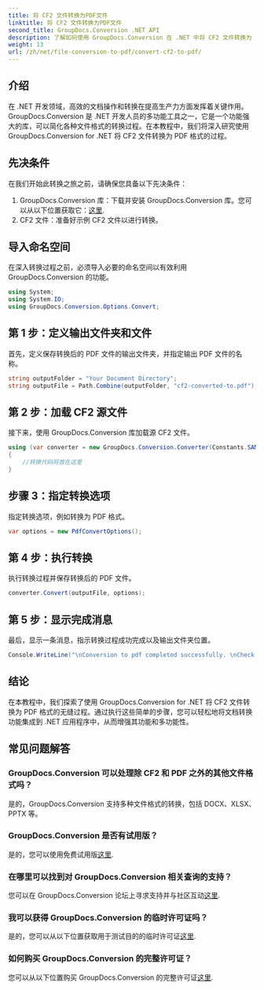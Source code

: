 ```yaml
---
title: 将 CF2 文件转换为PDF文件
linktitle: 将 CF2 文件转换为PDF文件
second_title: GroupDocs.Conversion .NET API
description: 了解如何使用 GroupDocs.Conversion 在 .NET 中将 CF2 文件转换为 PDF。轻松简化您的文档管理任务。
weight: 13
url: /zh/net/file-conversion-to-pdf/convert-cf2-to-pdf/
---
```

## 介绍
在 .NET 开发领域，高效的文档操作和转换在提高生产力方面发挥着关键作用。 GroupDocs.Conversion 是 .NET 开发人员的多功能工具之一，它是一个功能强大的库，可以简化各种文件格式的转换过程。在本教程中，我们将深入研究使用 GroupDocs.Conversion for .NET 将 CF2 文件转换为 PDF 格式的过程。
## 先决条件
在我们开始此转换之旅之前，请确保您具备以下先决条件：
1.  GroupDocs.Conversion 库：下载并安装 GroupDocs.Conversion 库。您可以从以下位置获取它：[这里](https://releases.groupdocs.com/conversion/net/).
2. CF2 文件：准备好示例 CF2 文件以进行转换。

## 导入命名空间
在深入转换过程之前，必须导入必要的命名空间以有效利用 GroupDocs.Conversion 的功能。
```csharp
using System;
using System.IO;
using GroupDocs.Conversion.Options.Convert;
```
## 第 1 步：定义输出文件夹和文件
首先，定义保存转换后的 PDF 文件的输出文件夹，并指定输出 PDF 文件的名称。
```csharp
string outputFolder = "Your Document Directory";
string outputFile = Path.Combine(outputFolder, "cf2-converted-to.pdf");
```
## 第 2 步：加载 CF2 源文件
接下来，使用 GroupDocs.Conversion 库加载源 CF2 文件。
```csharp
using (var converter = new GroupDocs.Conversion.Converter(Constants.SAMPLE_CF2))
{
    //转换代码将放在这里
}
```
## 步骤 3：指定转换选项
指定转换选项，例如转换为 PDF 格式。
```csharp
var options = new PdfConvertOptions();
```
## 第 4 步：执行转换
执行转换过程并保存转换后的 PDF 文件。
```csharp
converter.Convert(outputFile, options);
```
## 第 5 步：显示完成消息
最后，显示一条消息，指示转换过程成功完成以及输出文件夹位置。
```csharp
Console.WriteLine("\nConversion to pdf completed successfully. \nCheck output in {0}", outputFolder);
```

## 结论
在本教程中，我们探索了使用 GroupDocs.Conversion for .NET 将 CF2 文件转换为 PDF 格式的无缝过程。通过执行这些简单的步骤，您可以轻松地将文档转换功能集成到 .NET 应用程序中，从而增强其功能和多功能性。
## 常见问题解答
### GroupDocs.Conversion 可以处理除 CF2 和 PDF 之外的其他文件格式吗？
是的，GroupDocs.Conversion 支持多种文件格式的转换，包括 DOCX、XLSX、PPTX 等。
### GroupDocs.Conversion 是否有试用版？
是的，您可以使用免费试用版[这里](https://releases.groupdocs.com/).
### 在哪里可以找到对 GroupDocs.Conversion 相关查询的支持？
您可以在 GroupDocs.Conversion 论坛上寻求支持并与社区互动[这里](https://forum.groupdocs.com/c/conversion/11).
### 我可以获得 GroupDocs.Conversion 的临时许可证吗？
是的，您可以从以下位置获取用于测试目的的临时许可证[这里](https://purchase.groupdocs.com/temporary-license/).
### 如何购买 GroupDocs.Conversion 的完整许可证？
您可以从以下位置购买 GroupDocs.Conversion 的完整许可证[这里](https://purchase.groupdocs.com/buy).
